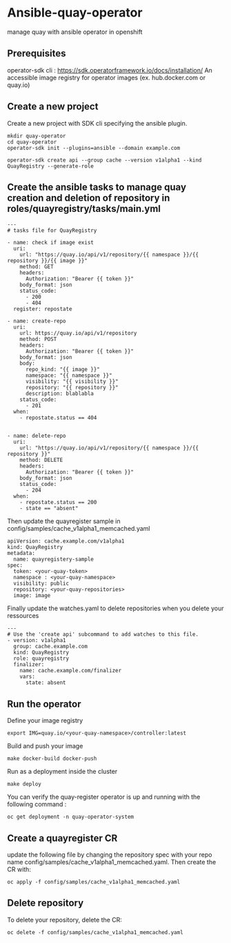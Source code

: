 # Ansible-quay-operator

manage quay with ansible operator in openshift

## Prerequisites

operator-sdk cli : https://sdk.operatorframework.io/docs/installation/
An accessible image registry for operator images (ex. hub.docker.com or quay.io)

## Create a new project 

Create a new project with SDK cli specifying the ansible plugin.

```
mkdir quay-operator
cd quay-operator
operator-sdk init --plugins=ansible --domain example.com
```

``` 
operator-sdk create api --group cache --version v1alpha1 --kind QuayRegistry --generate-role 
```

## Create the ansible tasks to manage quay creation and deletion of repository in roles/quayregistry/tasks/main.yml

```
---
# tasks file for QuayRegistry

- name: check if image exist
  uri:
    url: "https://quay.io/api/v1/repository/{{ namespace }}/{{ repository }}/{{ image }}"
    method: GET
    headers:
      Authorization: "Bearer {{ token }}"
    body_format: json
    status_code:
      - 200
      - 404
  register: repostate

- name: create-repo
  uri:
    url: https://quay.io/api/v1/repository
    method: POST
    headers:
      Authorization: "Bearer {{ token }}"
    body_format: json
    body:
      repo_kind: "{{ image }}"
      namespace: "{{ namespace }}"
      visibility: "{{ visibility }}"
      repository: "{{ repository }}"
      description: blablabla
    status_code:
      - 201
  when:
    - repostate.status == 404


- name: delete-repo
  uri:
    url: "https://quay.io/api/v1/repository/{{ namespace }}/{{ repository }}"
    method: DELETE
    headers:
      Authorization: "Bearer {{ token }}"
    body_format: json
    status_code:
      - 204
  when:
    - repostate.status == 200
    - state == "absent"

```

Then update the quayregister sample in config/samples/cache_v1alpha1_memcached.yaml

```
apiVersion: cache.example.com/v1alpha1
kind: QuayRegistry
metadata:
  name: quayregistery-sample
spec:
  token: <your-quay-token>
  namespace : <your-quay-namespace>
  visibility: public
  repository: <your-quay-repositories>
  image: image
```

Finally update the watches.yaml to delete repositories when you delete your ressources

```
---
# Use the 'create api' subcommand to add watches to this file.
- version: v1alpha1
  group: cache.example.com
  kind: QuayRegistry
  role: quayregistry
  finalizer:
    name: cache.example.com/finalizer
    vars:
      state: absent                     
```

## Run the operator

Define your image registry

``` export IMG=quay.io/<your-quay-namespace>/controller:latest ```

Build and push your image

``` make docker-build docker-push ```

Run as a deployment inside the cluster 

``` make deploy ```

You can verify the quay-register operator is up and running with the following command :

``` oc get deployment -n quay-operator-system ```

## Create a quayregister CR

update the following file by changing the repository spec with your repo name config/samples/cache_v1alpha1_memcached.yaml. Then create the CR with:

``` oc apply -f config/samples/cache_v1alpha1_memcached.yaml ```


## Delete repository
To delete your repository, delete the CR:

``` oc delete -f config/samples/cache_v1alpha1_memcached.yaml ```







